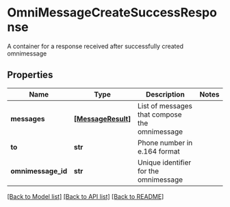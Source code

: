 # OmniMessageCreateSuccessResponse

A container for a response received after successfully created omnimessage
## Properties
Name | Type | Description | Notes
------------ | ------------- | ------------- | -------------
**messages** | [**[MessageResult]**](MessageResult.md) | List of messages that compose the omnimessage | 
**to** | **str** | Phone number in e.164 format | 
**omnimessage_id** | **str** | Unique identifier for the omnimessage | 

[[Back to Model list]](../README.md#documentation-for-models) [[Back to API list]](../README.md#documentation-for-api-endpoints) [[Back to README]](../README.md)


